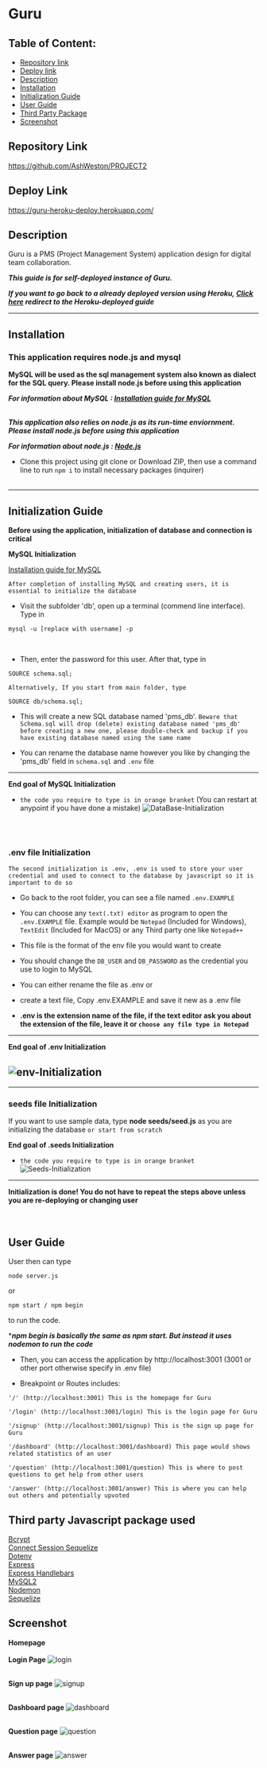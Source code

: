 # Guru

## Table of Content:

- [Repository link](#repository-link)
- [Deploy link](#Deploy-link)
- [Description](#Description)
- [Installation](#Installation)
- [Initialization Guide](#Initialization-Guide)
- [User Guide](#User-Guide)
- [Third Party Package](#Third-party-package-used)
- [Screenshot](#Screenshot)
<!-- * [Video Demo](#Video-demo) -->

## Repository Link

https://github.com/AshWeston/PROJECT2

## Deploy Link

https://guru-heroku-deploy.herokuapp.com/

## Description

Guru is a PMS (Project Management System) application design for digital team collaboration.

**_This guide is for self-deployed instance of Guru._**

**_If you want to go back to a already deployed version using Heroku, [Click here](./README.md) redirect to the Heroku-deployed guide_**
<br>

---

## Installation

### This application requires node.js and mysql

**MySQL will be used as the sql management system also known as dialect for the SQL query. Please install node.js before using this application**

**_For information about MySQL : [Installation guide for MySQL](https://dev.mysql.com/doc/refman/8.0/en/installing.html)_** <br> <br>

**_This application also relies on node.js as its run-time enviornment. Please install node.js before using this application_**

**_For information about node.js : [Node.js](https://nodejs.org/)_**

- Clone this project using git clone <url> or Download ZIP, then use a command line to run `npm i` to install necessary packages (inquirer)
  <br>
  <br>

---

## Initialization Guide

**Before using the application, initialization of database and connection is critical**

**MySQL Initialization**

[Installation guide for MySQL](https://dev.mysql.com/doc/refman/8.0/en/installing.html)

`After completion of installing MySQL and creating users, it is essential to initialize the database`

- Visit the subfolder 'db', open up a terminal (commend line interface). Type in

```
mysql -u [replace with username] -p
```

<br>

- Then, enter the password for this user. After that, type in

```
SOURCE schema.sql;
```

`Alternatively, If you start from main folder, type`

```
SOURCE db/schema.sql;
```

- This will create a new SQL database named 'pms_db'. `Beware that Schema.sql will drop (delete) existing database named 'pms_db' before creating a new one, please double-check and backup if you have existing database named using the same name`

- You can rename the database name however you like by changing the 'pms_db' field in `schema.sql` and `.env` file

---

**End goal of MySQL Initialization**

- `the code you require to type is in orange branket` (You can restart at anypoint if you have done a mistake)
  ![DataBase-Initialization](./demo/db-init.png)

<br>
<br>

### .env file Initialization

```
The second initialization is .env, .env is used to store your user credential and used to connect to the database by javascript so it is important to do so
```

- Go back to the root folder, you can see a file named `.env.EXAMPLE`

- You can choose any `text(.txt) editor` as program to open the `.env.EXAMPLE` file. Example would be `Notepad` (Included for Windows), `TextEdit` (Included for MacOS) or any Third party one like `Notepad++`

- This file is the format of the env file you would want to create

- You should change the `DB_USER` and `DB_PASSWORD` as the credential you use to login to MySQL

- You can either rename the file as .env or
- create a text file, Copy .env.EXAMPLE and save it new as a .env file
- **.env is the extension name of the file, if the text editor ask you about the extension of the file, leave it or `choose any file type in Notepad`**

---

**End goal of .env Initialization**

## ![env-Initialization](./demo/env-init.png)

---

### seeds file Initialization

If you want to use sample data, type **node seeds/seed.js** as you are initializing the database `or start from scratch`

**End goal of .seeds Initialization**

- `the code you require to type is in orange branket`
  ![Seeds-Initialization](./demo/seed-init.png)

---

**Initialization is done! You do not have to repeat the steps above unless you are re-deploying or changing user**
<br>
<br>
<br>

## User Guide

User then can type

```
node server.js
```

or

```
npm start / npm begin
```

to run the code.

\***_npm begin is basically the same as npm start. But instead it uses nodemon to run the code_**

- Then, you can access the application by http://localhost:3001 (3001 or other port otherwise specify in .env file)

- Breakpoint or Routes includes:

```
'/' (http://localhost:3001) This is the homepage for Guru

'/login' (http://localhost:3001/login) This is the login page for Guru

'/signup' (http://localhost:3001/signup) This is the sign up page for Guru

'/dashboard' (http://localhost:3001/dashboard) This page would shows related statistics of an user

'/question' (http://localhost:3001/question) This is where to post questions to get help from other users

'/answer' (http://localhost:3001/answer) This is where you can help out others and potentially upvoted
```

## Third party Javascript package used

[Bcrypt](https://github.com/kelektiv/node.bcrypt.js) <br>
[Connect Session Sequelize](https://github.com/mweibel/connect-session-sequelize) <br>
[Dotenv](https://github.com/motdotla/dotenv) <br>
[Express](https://github.com/expressjs/express) <br>
[Express Handlebars](https://github.com/express-handlebars/express-handlebarss) <br>
[MySQL2](https://github.com/sidorares/node-mysql2) <br>
[Nodemon](https://github.com/remy/nodemon.git) <br>
[Sequelize](https://github.com/sequelize/sequelize) <br>

## Screenshot

**Homepage** <br> <br>
**Login Page** ![login](./demo/login.png)<br> <br>

**Sign up page** ![signup](./demo/signup.png)<br> <br>

**Dashboard page** ![dashboard](./demo/dashboard.png)<br> <br>

**Question page** ![question](./demo/question.png) <br> <br>

**Answer page** ![answer](./demo/answer.png) <br> <br>

<!-- ## Video Demo -->
<!-- [![Video demo](./commencing.png)] -->
